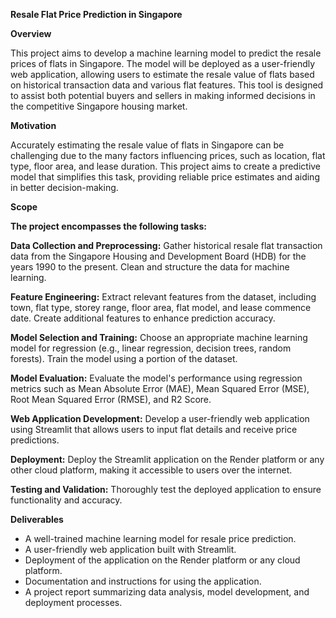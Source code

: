 **Resale Flat Price Prediction in Singapore**

**Overview**

This project aims to develop a machine learning model to predict the resale prices of flats in Singapore. The model will be deployed as a user-friendly web application, allowing users to estimate the resale value of flats based on historical transaction data and various flat features. This tool is designed to assist both potential buyers and sellers in making informed decisions in the competitive Singapore housing market.

**Motivation**

Accurately estimating the resale value of flats in Singapore can be challenging due to the many factors influencing prices, such as location, flat type, floor area, and lease duration. This project aims to create a predictive model that simplifies this task, providing reliable price estimates and aiding in better decision-making.

**Scope**

**The project encompasses the following tasks:**

**Data Collection and Preprocessing:** Gather historical resale flat transaction data from the Singapore Housing and Development Board (HDB) for the years 1990 to the present. Clean and structure the data for machine learning.

**Feature Engineering:** Extract relevant features from the dataset, including town, flat type, storey range, floor area, flat model, and lease commence date. Create additional features to enhance prediction accuracy.

**Model Selection and Training:** Choose an appropriate machine learning model for regression (e.g., linear regression, decision trees, random forests). Train the model using a portion of the dataset.

**Model Evaluation:** Evaluate the model's performance using regression metrics such as Mean Absolute Error (MAE), Mean Squared Error (MSE), Root Mean Squared Error (RMSE), and R2 Score.

**Web Application Development:** Develop a user-friendly web application using Streamlit that allows users to input flat details and receive price predictions.

**Deployment:** Deploy the Streamlit application on the Render platform or any other cloud platform, making it accessible to users over the internet.

**Testing and Validation:** Thoroughly test the deployed application to ensure functionality and accuracy.

**Deliverables**
* A well-trained machine learning model for resale price prediction.
* A user-friendly web application built with Streamlit.
* Deployment of the application on the Render platform or any cloud platform.
* Documentation and instructions for using the application.
* A project report summarizing data analysis, model development, and deployment processes.
